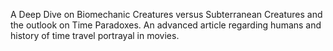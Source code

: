 A Deep Dive on Biomechanic Creatures versus Subterranean Creatures and the outlook on Time Paradoxes.
An advanced article regarding humans and history of time travel portrayal in movies.
